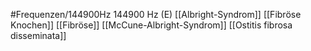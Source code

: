 #Frequenzen/144900Hz
144900 Hz (E)
[[Albright-Syndrom]]
[[Fibröse Knochen]]
[[Fibröse]]
[[McCune-Albright-Syndrom]]
[[Ostitis fibrosa disseminata]]